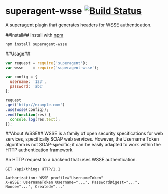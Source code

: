 superagent-wsse [![Build Status](https://travis-ci.org/devotis/superagent-wsse.svg)](https://travis-ci.org/devotis/superagent-wsse)
===============

A [superagent](https://github.com/visionmedia/superagent) plugin that generates headers for WSSE authentication.

##Install##
Install with [npm](http://github.com/isaacs/npm)

```
npm install superagent-wsse
```

##Usage##

```javascript
var request = require('superagent');
var wsse    = require('superagent-wsse');

var config = {
  username: '123',
  password: 'abc'
};

request
.get('http://example.com')
.use(wsse(config));
.end(function(res) {
  console.log(res.text);
});
```

##About WSSE##
WSSE is a family of open security specifications for web services, specifically SOAP web services. However, the Username Token algorithm is not SOAP-specific; it can be easily adapted to work within the HTTP authentication framework.

An HTTP request to a backend that uses WSSE authentication.
```
GET /api/things HTTP/1.1

Authorization: WSSE profile="UsernameToken"
X-WSSE: UsernameToken Username="...", PasswordDigest="...", Nonce="...", Created="..."
```
